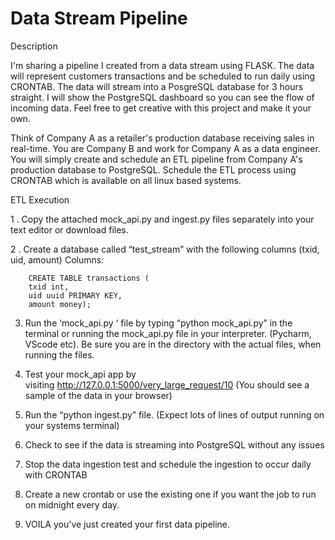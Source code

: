 # Data Stream Pipeline

Description

I'm sharing a pipeline I created from a data stream using FLASK. The data will represent customers transactions and be scheduled to run daily using CRONTAB. The data will stream into a PosgreSQL database for 3 hours straight.  I will show the PostgreSQL dashboard so you can see the flow of incoming data. Feel free to get creative with this project and make it your own.  



Think of Company A as a retailer's production database receiving sales in real-time. You are Company B and work for Company A as a data engineer.  You will simply create and schedule an ETL pipeline from Company A's production database to PostgreSQL. Schedule the ETL process using CRONTAB which is available on all linux based systems.  



ETL Execution



1 . Copy the attached mock_api.py and ingest.py files separately into your text editor or download files.    



2 . Create a database called “test_stream” with the following columns (txid, uid, amount)
 	Columns:  

  		CREATE TABLE transactions (
		txid int, 
		uid uuid PRIMARY KEY,
		amount money);

 
3. Run the ‘mock_api.py ‘ file by typing “python mock_api.py” in the terminal or 			running the mock_api.py file in your interpreter. (Pycharm, VScode etc). Be sure you 	are in the directory with the actual files, when running the files. 

4. Test your mock_api app by visiting http://127.0.0.1:5000/very_large_request/10 (You should see a sample of the data in your browser)

5. Run the  “python ingest.py” file.  (Expect lots of lines of output running on your 	systems terminal)

6. Check to see if the data is streaming into PostgreSQL without any issues   

7. Stop the data ingestion test and schedule the ingestion to occur daily with 	CRONTAB

8. Create a new crontab or use the existing one if you want the job to run on midnight 	every day.

9. VOILA you've just created your first data pipeline.  

